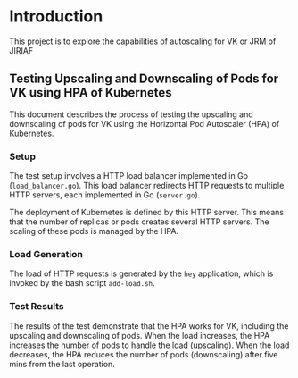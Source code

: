 # Introduction
This project is to explore the capabilities of autoscaling for VK or JRM of JIRIAF

## Testing Upscaling and Downscaling of Pods for VK using HPA of Kubernetes
This document describes the process of testing the upscaling and downscaling of pods for VK using the Horizontal Pod Autoscaler (HPA) of Kubernetes.

### Setup
The test setup involves a HTTP load balancer implemented in Go (`load_balancer.go`). This load balancer redirects HTTP requests to multiple HTTP servers, each implemented in Go (`server.go`).

The deployment of Kubernetes is defined by this HTTP server. This means that the number of replicas or pods creates several HTTP servers. The scaling of these pods is managed by the HPA.

### Load Generation
The load of HTTP requests is generated by the `hey` application, which is invoked by the bash script `add-load.sh`.

### Test Results
The results of the test demonstrate that the HPA works for VK, including the upscaling and downscaling of pods. When the load increases, the HPA increases the number of pods to handle the load (upscaling). When the load decreases, the HPA reduces the number of pods (downscaling) after five mins from the last operation.